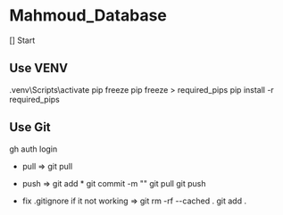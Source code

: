 # Mahmoud_Database
[] Start

## Use VENV
.venv\Scripts\activate
pip freeze
pip freeze > required_pips
pip install -r required_pips

## Use Git
gh auth login

- pull => 
git pull

- push => 
git add *
git commit -m ""
git pull <!-- if you have friends on your project. -->
git push

- fix .gitignore if it not working => 
git rm -rf --cached .
git add .
